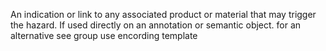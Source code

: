 An indication or link to any associated product or material that may trigger the hazard. If used directly on an annotation or semantic object. for an alternative see group use encording template
